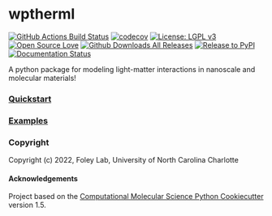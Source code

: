 wptherml
==============================
[//]: # (Badges)
[![GitHub Actions Build Status](https://github.com/FoleyLab/wptherml/workflows/CI/badge.svg)](https://github.com/FoleyLab/wptherml/actions?query=workflow%3ACI)
[![codecov](https://codecov.io/gh/FoleyLab/wptherml/branch/main/graph/badge.svg)](https://codecov.io/gh/FoleyLab/wptherml/branch/main)
[![License: LGPL v3](https://img.shields.io/badge/License-LGPL%20v3-blue.svg)](https://www.gnu.org/licenses/lgpl-3.0)
[![Open Source Love](https://firstcontributions.github.io/open-source-badges/badges/open-source-v1/open-source.svg)](https://github.com/firstcontributions/open-source-badges)
[![Github Downloads All Releases](https://img.shields.io/github/downloads/FoleyLab/wptherml/total)](https://github.com/FoleyLab/wptherml/releases)
[![Release to PyPI](https://github.com/FoleyLab/wptherml/actions/workflows/release.yml/badge.svg?branch=main)](https://github.com/FoleyLab/wptherml/actions/workflows/release.yml)
[![Documentation Status](https://readthedocs.org/projects/wptherml/badge/?version=latest)](https://wptherml.readthedocs.io/en/latest/?badge=latest)

A python package for modeling light-matter interactions in nanoscale and molecular materials!


### [Quickstart](https://github.com/FoleyLab/wptherml/blob/main/docs/quickstart.rst)

### [Examples](https://github.com/FoleyLab/wptherml/tree/main/examples)

### Copyright
Copyright (c) 2022, Foley Lab, University of North Carolina Charlotte


#### Acknowledgements
Project based on the
[Computational Molecular Science Python Cookiecutter](https://github.com/molssi/cookiecutter-cms) version 1.5.
